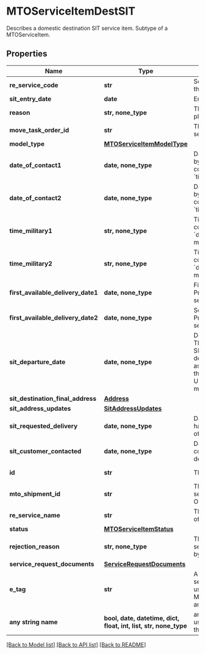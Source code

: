 # MTOServiceItemDestSIT

Describes a domestic destination SIT service item. Subtype of a MTOServiceItem.

## Properties
Name | Type | Description | Notes
------------ | ------------- | ------------- | -------------
**re_service_code** | **str** | Service code allowed for this model type. | 
**sit_entry_date** | **date** | Entry date for the SIT | 
**reason** | **str, none_type** | The reason item has been placed in SIT.  | 
**move_task_order_id** | **str** | The ID of the move for this service item. | 
**model_type** | [**MTOServiceItemModelType**](MTOServiceItemModelType.md) |  | 
**date_of_contact1** | **date, none_type** | Date of attempted contact by the prime corresponding to &#x60;timeMilitary1&#x60;. | [optional] 
**date_of_contact2** | **date, none_type** | Date of attempted contact by the prime corresponding to &#x60;timeMilitary2&#x60;. | [optional] 
**time_military1** | **str, none_type** | Time of attempted contact corresponding to &#x60;dateOfContact1&#x60;, in military format. | [optional] 
**time_military2** | **str, none_type** | Time of attempted contact corresponding to &#x60;dateOfContact2&#x60;, in military format. | [optional] 
**first_available_delivery_date1** | **date, none_type** | First available date that Prime can deliver SIT service item. | [optional] 
**first_available_delivery_date2** | **date, none_type** | Second available date that Prime can deliver SIT service item. | [optional] 
**sit_departure_date** | **date, none_type** | Departure date for SIT. This is the end date of the SIT at either origin or destination. This is optional as it can be updated using the UpdateMTOServiceItemSIT modelType at a later date. | [optional] 
**sit_destination_final_address** | [**Address**](Address.md) |  | [optional] 
**sit_address_updates** | [**SitAddressUpdates**](SitAddressUpdates.md) |  | [optional] 
**sit_requested_delivery** | **date, none_type** | Date when the customer has requested delivery out of SIT. | [optional] 
**sit_customer_contacted** | **date, none_type** | Date when the customer contacted the prime for a delivery out of SIT. | [optional] 
**id** | **str** | The ID of the service item. | [optional] [readonly] 
**mto_shipment_id** | **str** | The ID of the shipment this service is for, if any. Optional. | [optional] 
**re_service_name** | **str** | The full descriptive name of the service. | [optional] [readonly] 
**status** | [**MTOServiceItemStatus**](MTOServiceItemStatus.md) |  | [optional] 
**rejection_reason** | **str, none_type** | The reason why this service item was rejected by the TOO. | [optional] [readonly] 
**service_request_documents** | [**ServiceRequestDocuments**](ServiceRequestDocuments.md) |  | [optional] 
**e_tag** | **str** | A hash unique to this service item that should be used as the \&quot;If-Match\&quot; header for any updates. | [optional] [readonly] 
**any string name** | **bool, date, datetime, dict, float, int, list, str, none_type** | any string name can be used but the value must be the correct type | [optional]

[[Back to Model list]](../README.md#documentation-for-models) [[Back to API list]](../README.md#documentation-for-api-endpoints) [[Back to README]](../README.md)


